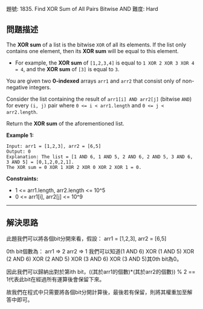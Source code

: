 題號: 1835. Find XOR Sum of All Pairs Bitwise AND
難度: Hard

## 問題描述

The **XOR sum** of a list is the bitwise `XOR` of all its elements. If the list only contains one element, then its **XOR sum** will be equal to this element.

- For example, the **XOR sum** of `[1,2,3,4]` is equal to `1 XOR 2 XOR 3 XOR 4 = 4`, and the **XOR sum** of `[3]` is equal to `3`.

You are given two **0-indexed** arrays `arr1` and `arr2` that consist only of non-negative integers.

Consider the list containing the result of `arr1[i] AND arr2[j]` (bitwise `AND`) for every `(i, j)` pair where `0 <= i < arr1.length` and `0 <= j < arr2.length`.

Return the **XOR sum** of the aforementioned list.

**Example 1:**
```
Input: arr1 = [1,2,3], arr2 = [6,5]
Output: 0
Explanation: The list = [1 AND 6, 1 AND 5, 2 AND 6, 2 AND 5, 3 AND 6, 3 AND 5] = [0,1,2,0,2,1].
The XOR sum = 0 XOR 1 XOR 2 XOR 0 XOR 2 XOR 1 = 0.
```
**Constraints:**

- 1 <= arr1.length, arr2.length <= 10^5
- 0 <= arr1[i], arr2[j] <= 10^9

---
## 解決思路

此題我們可以將各個bit分開來看，假設：
arr1 = [1,2,3], arr2 = [6,5]

0th bit個數為：
arr1 => 2
arr2 => 1
我們可以知道(1 AND 6) XOR (1 AND 5) XOR (2 AND 6) XOR (2 AND 5) XOR (3 AND 6) XOR (3 AND 5)其0th bit為0。

因此我們可以歸納出對於第ith bit，((其於arr1的個數)\*(其於arr2的個數)) % 2 == 1代表此bit在經過所有運算後會保留下來。

故我們在程式中只需要將各個bit分開計算後，最後若有保留，則將其權重加至解答中即可。
